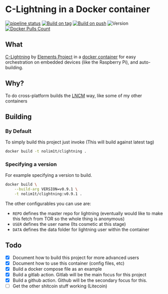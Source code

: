 # C-Lightning in a Docker container

[![pipeline status](https://gitlab.com/nolim1t/docker-clightning/badges/master/pipeline.svg)](https://gitlab.com/lncm/docker-clightning/-/commits/master)
[![Build on tag](https://github.com/lncm/docker-clightning/workflows/Docker%20build%20on%20tag/badge.svg)](https://github.com/lncm/docker-clightning/actions?query=workflow%3A%22Docker+build+on+tag%22)
[![Build on push](https://github.com/lncm/docker-clightning/workflows/Docker%20build%20on%20push/badge.svg)](https://github.com/lncm/docker-clightning/actions?query=workflow%3A%22Docker+build+on+push%22)
![Version](https://img.shields.io/github/v/release/lncm/docker-clightning?sort=semver) 
[![Docker Pulls Count](https://img.shields.io/docker/pulls/lncm/docker-clightning.svg?style=flat)](https://hub.docker.com/r/lncm/docker-clightning)

## What

[C-Lightning](https://github.com/ElementsProject/lightning) by [Elements Project](https://github.com/ElementsProject/) in a [docker container](https://gitlab.com/nolim1t/docker-clightning) for easy orchestration on embedded devices (like the Raspberry Pi), and auto-building.

## Why?

To do cross-platform builds the [LNCM](https://github.com/lncm/) way, like some of my other containers

## Building

### By Default

To simply build this project just invoke (This will build against latest tag)

```bash
docker build -t nolim1t/clightning .
```

### Specifying a version

For example specifying a version to build.


```bash
docker build \
    --build-arg VERSION=v0.9.1 \
    -t nolim1t/clightning:v0.9.1 .
```
The other configurables you can use are:

- `REPO` defines the master repo for lightning (eventually would like to make this fetch from TOR so the whole thing is anonymous)
- `USER` defines the user name (Its cosmetic at this stage)
- `DATA` defines the data folder for lightning user within the container

## Todo

- [x] Document how to build this project for more advanced users
- [x] Document how to use this container (config files, etc)
- [x] Build a docker compose file as an example
- [x] Build a gitlab action. Gitlab will be the main focus for this project
- [x] Build a github action. Github will be the secondary focus for this.
- [ ] Get the other shitcoin stuff working (Litecoin)
